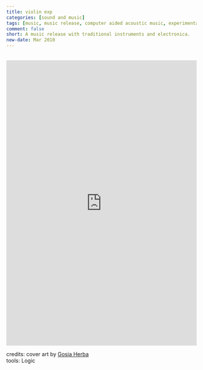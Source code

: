 ```yaml
---
title: violin exp
categories: [sound and music]
tags: [music, music release, computer aided acoustic music, experimental]
comment: false
short: A music release with traditional instruments and electronica.
new-date: Mar 2010
---
```

<br>
 <div style="max-width: 700px;"><div style="left: 0; width: 100%; height: 0; position: relative; padding-bottom: 100%; padding-top: 251px;"><iframe src="https://bandcamp.com/EmbeddedPlayer/album=1301423859/size=large/bgcol=ffffff/linkcol=0687f5/transparent=true//" style="border: 0; top: 0; left: 0; width: 100%; height: 100%; position: absolute;" allowfullscreen scrolling="no"></iframe></div></div>

credits: cover art by [Gosia Herba](https://www.behance.net/GosiaHerba)   
tools: Logic
